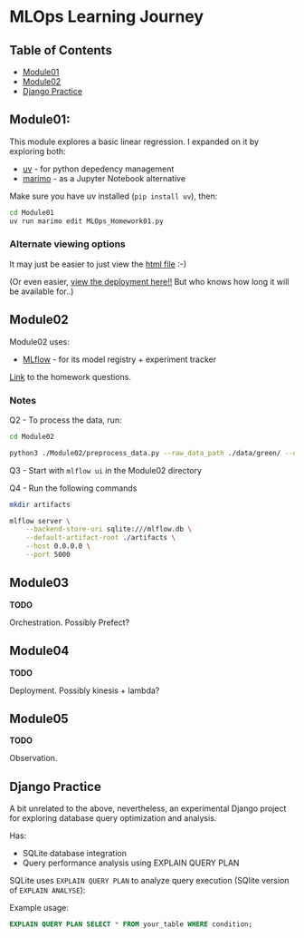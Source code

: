 # MLOps Learning Journey

## Table of Contents
- [Module01](##module01)
- [Module02](##module02)
- [Django Practice](##django-practice)

## Module01:

This module explores a basic linear regression. I expanded on it by exploring both:

- [uv](https://docs.astral.sh/uv/) - for python depedency management
- [marimo](https://marimo.io) - as a Jupyter Notebook alternative

Make sure you have uv installed (`pip install uv`), then:

```bash
cd Module01
uv run marimo edit MLOps_Homework01.py
```

### Alternate viewing options

It may just be easier to just view the [html file](/25-MLOps/Module01/__marimo__/MLOps_Homework01.html) :-) 

(Or even easier, [view the deployment here!!](https://static.marimo.app/static/mlops-homework01-kane-williams-cvfn) But who knows how long it will be available for..)


## Module02

Module02 uses:

- [MLflow](https://mlflow.org) - for its model registry + experiment tracker

[Link](https://github.com/DataTalksClub/mlops-zoomcamp/blob/main/cohorts/2024) to the homework questions.

### Notes

Q2 - To process the data, run:

```bash
cd Module02

python3 ./Module02/preprocess_data.py --raw_data_path ./data/green/ --dest_path ./data_preprocessed/
```

Q3 - Start with `mlflow ui` in the Module02 directory

Q4 - Run the following commands 

```bash
mkdir artifacts

mlflow server \
    --backend-store-uri sqlite:///mlflow.db \
    --default-artifact-root ./artifacts \
    --host 0.0.0.0 \
    --port 5000
```

## Module03

**TODO**

Orchestration. Possibly Prefect?

## Module04

**TODO**

Deployment. Possibly kinesis + lambda?

## Module05

**TODO**

Observation.

## Django Practice

A bit unrelated to the above, nevertheless, an experimental Django project for exploring database query optimization and analysis.

Has:
- SQLite database integration
- Query performance analysis using EXPLAIN QUERY PLAN

SQLite uses `EXPLAIN QUERY PLAN` to analyze query execution (SQlite version of `EXPLAIN ANALYSE`):

Example usage:
```sql
EXPLAIN QUERY PLAN SELECT * FROM your_table WHERE condition;
```